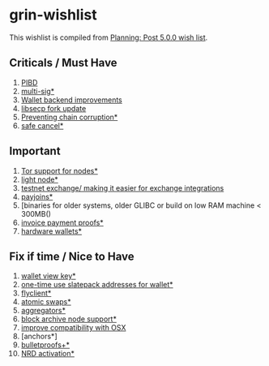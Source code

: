 # grin-wishlist

This wishlist is compiled from [Planning: Post 5.0.0 wish list](https://github.com/mimblewimble/grin-pm/issues/385).

## Criticals / Must Have

1. [PIBD]()
2. [multi-sig*]()
3. [Wallet backend improvements]()
4. [libsecp fork update]()
5. [Preventing chain corruption*]()
6. [safe cancel*]()


## Important

1. [Tor support for nodes*]()
2. [light node*]()
3. [testnet exchange/ making it easier for exchange integrations]()
4. [payjoins*]()
5. [binaries for older systems, older GLIBC or build on low RAM machine < 300MB()
6. [invoice payment proofs*]()
7. [hardware wallets*]()

## Fix if time / Nice to Have

1. [wallet view key*]()
2. [one-time use slatepack addresses for wallet*]()
3. [flyclient*]()
4. [atomic swaps*]()
5. [aggregators*]()
6. [block archive node support*]()
7. [improve compatibility with OSX]()
8. [anchors*]
9. [bulletproofs+*]()
10. [NRD activation*]()
